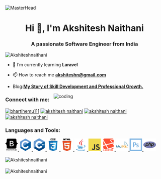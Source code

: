 
![MasterHead](https://jusmarktech.com/public/a/images/pages/web_development.gif)
<h1 align="center">Hi 👋, I'm Akshitesh Naithani</h1>
<h3 align="center">A passionate Software Engineer from India</h3>

<p align="left"> <img src="https://komarev.com/ghpvc/?username=Akshiteshnaithani&label=Profile%20views&color=0e75b6&style=flat" alt="Akshiteshnaithani" /> </p>

- 🌱 I’m currently learning **Laravel**

- 📫 How to reach me **akshiteshn@gmail.com**
- Blog:<a href="https://medium.com/@akshiteshn/crafting-success-at-colored-cow-my-story-of-skill-development-and-professional-growth-99a09ea91e32"><strong>My Story of Skill Development and Professional Growth.</strong></a>

<img align="right" alt="coding" width="350" src="https://camo.githubusercontent.com/d3a9f3a787ffc69aa73aa0a5cb5a29b968b823b62d80f7b589a705664dde9e2b/68747470733a2f2f7777772e627970656f706c652e636f6d2f77702d636f6e74656e742f75706c6f6164732f323031392f30332f70656f706c652d61742d776f726b2e676966">
<h3 align="left">Connect with me:</h3>
<p align="left">
<a href="https://twitter.com/AkshiteshN" target="blank"><img align="center" src="https://raw.githubusercontent.com/rahuldkjain/github-profile-readme-generator/master/src/images/icons/Social/twitter.svg" alt="bhartihemu111" height="30" width="40" /></a>
<a href="https://www.linkedin.com/in/akshitesh-naithani-6b004a195/" target="blank"><img align="center" src="https://raw.githubusercontent.com/rahuldkjain/github-profile-readme-generator/master/src/images/icons/Social/linked-in-alt.svg" alt="akshitesh naithani" height="30" width="40" /></a>
<a href="https://fb.com/akki.naithani" target="blank"><img align="center" src="https://raw.githubusercontent.com/rahuldkjain/github-profile-readme-generator/master/src/images/icons/Social/facebook.svg" alt="akshitesh naithani" height="30" width="40" /></a>
<a href="https://instagram.com/akshitesh_naithani" target="blank"><img align="center" src="https://raw.githubusercontent.com/rahuldkjain/github-profile-readme-generator/master/src/images/icons/Social/instagram.svg" alt="akshitesh naithani" height="30" width="40" /></a>
</p>

<h3 align="left">Languages and Tools:</h3>
<p align="left"> <a href="https://getbootstrap.com" target="_blank" rel="noreferrer"> <img src="https://raw.githubusercontent.com/devicons/devicon/master/icons/bootstrap/bootstrap-plain-wordmark.svg" alt="bootstrap" width="40" height="40"/> </a> <a href="https://www.cprogramming.com/" target="_blank" rel="noreferrer"> <img src="https://raw.githubusercontent.com/devicons/devicon/master/icons/c/c-original.svg" alt="c" width="40" height="40"/> </a> <a href="https://www.w3schools.com/cpp/" target="_blank" rel="noreferrer"> <img src="https://raw.githubusercontent.com/devicons/devicon/master/icons/cplusplus/cplusplus-original.svg" alt="cplusplus" width="40" height="40"/> </a> <a href="https://www.w3schools.com/css/" target="_blank" rel="noreferrer"> <img src="https://raw.githubusercontent.com/devicons/devicon/master/icons/css3/css3-original-wordmark.svg" alt="css3" width="40" height="40"/> </a> <a href="https://www.w3.org/html/" target="_blank" rel="noreferrer"> <img src="https://raw.githubusercontent.com/devicons/devicon/master/icons/html5/html5-original-wordmark.svg" alt="html5" width="40" height="40"/> </a> <a href="https://www.java.com" target="_blank" rel="noreferrer"> <img src="https://raw.githubusercontent.com/devicons/devicon/master/icons/java/java-original.svg" alt="java" width="40" height="40"/> </a> <a href="https://developer.mozilla.org/en-US/docs/Web/JavaScript" target="_blank" rel="noreferrer"> <img src="https://raw.githubusercontent.com/devicons/devicon/master/icons/javascript/javascript-original.svg" alt="javascript" width="40" height="40"/> </a> <a href="https://laravel.com/" target="_blank" rel="noreferrer"> <img src="https://raw.githubusercontent.com/devicons/devicon/master/icons/laravel/laravel-plain-wordmark.svg" alt="laravel" width="40" height="40"/> </a> <a href="https://www.mysql.com/" target="_blank" rel="noreferrer"> <img src="https://raw.githubusercontent.com/devicons/devicon/master/icons/mysql/mysql-original-wordmark.svg" alt="mysql" width="40" height="40"/> </a> <a href="https://www.photoshop.com/en" target="_blank" rel="noreferrer"> <img src="https://raw.githubusercontent.com/devicons/devicon/master/icons/photoshop/photoshop-line.svg" alt="photoshop" width="40" height="40"/> </a> <a href="https://www.php.net" target="_blank" rel="noreferrer"> <img src="https://raw.githubusercontent.com/devicons/devicon/master/icons/php/php-original.svg" alt="php" width="40" height="40"/> </a> </p>
<div><img align="center" src="https://github-readme-stats.vercel.app/api/top-langs?username=Akshiteshnaithani&show_icons=true&locale=en&layout=compact" alt="Akshiteshnaithani" /></div>
<br>
<div><img align="center" src="https://github-readme-stats.vercel.app/api?username=Akshiteshnaithani&show_icons=true&locale=en" alt="Akshiteshnaithani" /></div>










